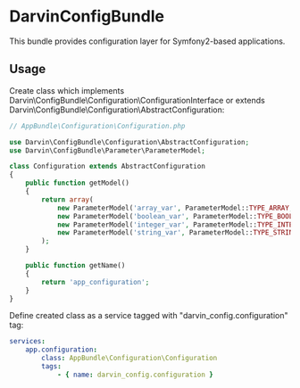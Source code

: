 # DarvinConfigBundle
This bundle provides configuration layer for Symfony2-based applications.

## Usage

Create class which implements Darvin\ConfigBundle\Configuration\ConfigurationInterface
 or extends Darvin\ConfigBundle\Configuration\AbstractConfiguration:

```php
// AppBundle\Configuration\Configuration.php

use Darvin\ConfigBundle\Configuration\AbstractConfiguration;
use Darvin\ConfigBundle\Parameter\ParameterModel;

class Configuration extends AbstractConfiguration
{
    public function getModel()
    {
        return array(
            new ParameterModel('array_var', ParameterModel::TYPE_ARRAY, array(1, 2, 3)),
            new ParameterModel('boolean_var', ParameterModel::TYPE_BOOL, false),
            new ParameterModel('integer_var', ParameterModel::TYPE_INTEGER, 777),
            new ParameterModel('string_var', ParameterModel::TYPE_STRING, 'test123'),
        );
    }

    public function getName()
    {
        return 'app_configuration';
    }
}
```

Define created class as a service tagged with "darvin_config.configuration" tag:

```yaml
services:
    app.configuration:
        class: AppBundle\Configuration\Configuration
        tags:
            - { name: darvin_config.configuration }
```
